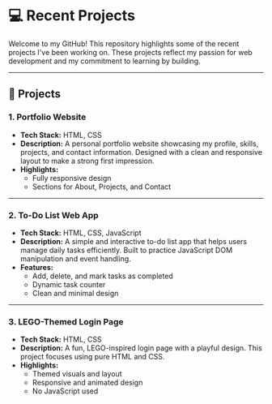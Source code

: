 # 💻 Recent Projects

Welcome to my GitHub! This repository highlights some of the recent projects I've been working on. These projects reflect my passion for web development and my commitment to learning by building.

---

## 📌 Projects

### 1. **Portfolio Website**
- **Tech Stack:** HTML, CSS
- **Description:** A personal portfolio website showcasing my profile, skills, projects, and contact information. Designed with a clean and responsive layout to make a strong first impression.
- **Highlights:**
  - Fully responsive design
  - Sections for About, Projects, and Contact

---

### 2. **To-Do List Web App**
- **Tech Stack:** HTML, CSS, JavaScript
- **Description:** A simple and interactive to-do list app that helps users manage daily tasks efficiently. Built to practice JavaScript DOM manipulation and event handling.
- **Features:**
  - Add, delete, and mark tasks as completed
  - Dynamic task counter
  - Clean and minimal design

---

### 3. **LEGO-Themed Login Page**
- **Tech Stack:** HTML, CSS
- **Description:** A fun, LEGO-inspired login page with a playful design. This project focuses using pure HTML and CSS.
- **Highlights:**
  - Themed visuals and layout
  - Responsive and animated design
  - No JavaScript used


